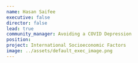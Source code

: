 ```yaml
---
name: Hasan Saifee
executive: false
director: false
lead: true
community_manager: Avoiding a COVID Depression
position:  
project: International Socioeconomic Factors
image: ../assets/default_exec_image.png
---
```

